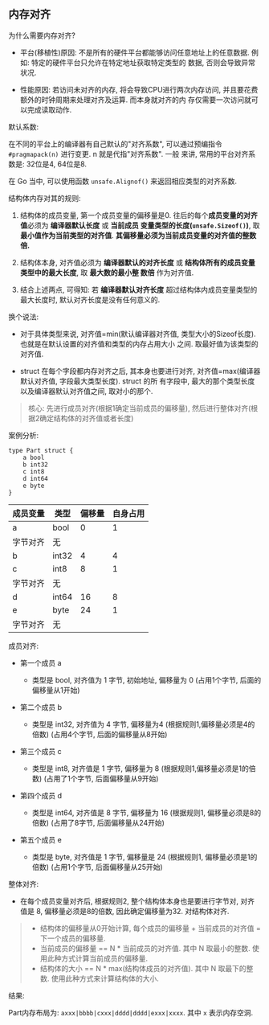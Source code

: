 ## 内存对齐

为什么需要内存对齐?

- 平台(移植性)原因: 不是所有的硬件平台都能够访问任意地址上的任意数据. 例如: 特定的硬件平台只允许在特定地址获取特定类型的
数据, 否则会导致异常状况.

- 性能原因: 若访问未对齐的内存, 将会导致CPU进行两次内存访问, 并且要花费额外的时钟周期来处理对齐及运算. 而本身就对齐的内
存仅需要一次访问就可以完成读取动作.


默认系数:

在不同的平台上的编译器有自己默认的"对齐系数", 可以通过预编指令 `#pragmapack(n)` 进行变更. n 就是代指"对齐系数". 一般
来讲, 常用的平台对齐系数是: 32位是4, 64位是8.

在 Go 当中, 可以使用函数 `unsafe.Alignof()` 来返回相应类型的对齐系数.


结构体内存对其的规则:

1. 结构体的成员变量, 第一个成员变量的偏移量是0. 往后的每个**成员变量的对齐值**必须为 **编译器默认长度** 或 **当前成员
变量类型的长度(`unsafe.Sizeof()`)**, 取 **最小值作为当前类型的对齐值**. **其偏移量必须为当前成员变量的对齐值的整数倍.**

2. 结构体本身, 对齐值必须为 **编译器默认的对齐长度** 或 **结构体所有的成员变量类型中的最大长度**, 取 **最大数的最小整
数倍** 作为对齐值.

3. 结合上述两点, 可得知: 若 **编译器默认对齐长度** 超过结构体内成员变量类型的最大长度时, 默认对齐长度是没有任何意义的.

换个说法:

- 对于具体类型来说, 对齐值=min(默认编译器对齐值, 类型大小的Sizeof长度). 也就是在默认设置的对齐值和类型的内存占用大小
之间. 取最好值为该类型的对齐值.

- struct 在每个字段都内存对齐之后, 其本身也要进行对齐, 对齐值=max(编译器默认对齐值, 字段最大类型长度). struct 的所
有字段中, 最大的那个类型长度以及编译器默认对齐值之间, 取对小的那个.

> 核心: 先进行成员对齐(根据1确定当前成员的偏移量), 然后进行整体对齐(根据2确定结构体的对齐值或者长度)

案例分析:

```
type Part struct {
    a bool
    b int32
    c int8
    d int64
    e byte
}
```

| 成员变量 | 类型 | 偏移量 | 自身占用 |
| --- | --- | --- | --- |
| a | bool | 0 | 1 |
| 字节对齐 | 无 |  |  |
| b | int32 | 4 | 4 |
| c | int8 | 8 | 1 |
| 字节对齐 | 无 |  |  |
| d | int64 | 16 | 8 |
| e | byte | 24 | 1 |
| 字节对齐 | 无 |  |  |


成员对齐:

- 第一个成员 a
    - 类型是 bool, 对齐值为 1 字节, 初始地址, 偏移量为 0 (占用1个字节, 后面的偏移量从1开始)

- 第二个成员 b
    - 类型是 int32, 对齐值为 4 字节, 偏移量为4 (根据规则1,偏移量必须是4的倍数) (占用4个字节, 后面的偏移量从8开始)

- 第三个成员 c
    - 类型是 int8, 对齐值是 1 字节, 偏移量为 8 (根据规则1,偏移量必须是1的倍数) (占用了1个字节, 后面偏移量从9开始)

- 第四个成员 d
    - 类型是 int64, 对齐值是 8 字节, 偏移量为 16 (根据规则1, 偏移量必须是8的倍数) (占用了8字节, 后面偏移量从24开始)

- 第五个成员 e
    - 类型是 byte, 对齐值是 1 字节, 偏移量是 24 (根据规则1, 偏移量必须是1的倍数) (占用1个字节, 后面偏移量从25开始)

    
整体对齐:

- 在每个成员变量对齐后, 根据规则2, 整个结构体本身也是要进行字节对, 对齐值是 8, 偏移量必须是8的倍数, 因此确定偏移量为32. 
对结构体对齐.

> - 结构体的偏移量从0开始计算, 每个成员的偏移量 + 当前成员的对齐值 = 下一个成员的偏移量. 
> - 当前成员的偏移量 == N * 当前成员的对齐值. 其中 N 取最小的整数. 使用此种方式计算当前成员的偏移量.
> - 结构体的大小 == N * max(结构体成员的对齐值). 其中 N 取最下的整数. 使用此种方式来计算结构体的大小.

结果:

Part内存布局为: `axxx|bbbb|cxxx|dddd|dddd|exxx|xxxx`. 其中 `x` 表示内存空洞.

